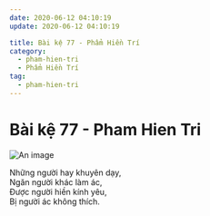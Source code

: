 ```yaml
---
date: 2020-06-12 04:10:19
update: 2020-06-12 04:10:19

title: Bài kệ 77 - Phẩm Hiền Trí
category:
  - pham-hien-tri
  - Phẩm Hiền Trí
tag:
  - pham-hien-tri
---
```


# Bài kệ 77 - Pham Hien Tri

![An image](/img/pham-hien-tri/pham-hien-tri-077.jpg)

Những người hay khuyên dạy,<br>Ngăn người khác làm ác,<br>Ðược người hiền kính yêu,<br>Bị người ác không thích.<br>
